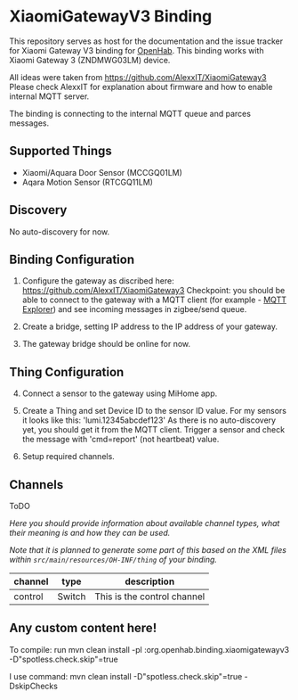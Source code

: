 # XiaomiGatewayV3 Binding

This repository serves as host for the documentation and the issue tracker for Xiaomi Gateway V3 binding for [OpenHab](https://openhab.org).
This binding works with Xiaomi Gateway 3 (ZNDMWG03LM) device.

All ideas were taken from https://github.com/AlexxIT/XiaomiGateway3
Please check AlexxIT for explanation about firmware and how to enable internal MQTT server.

The binding is connecting to the internal MQTT queue and parces messages.


## Supported Things

- Xiaomi/Aquara Door Sensor (MCCGQ01LM)
- Aqara Motion Sensor (RTCGQ11LM)

## Discovery

No auto-discovery for now.

## Binding Configuration

1. Configure the gateway as discribed here: https://github.com/AlexxIT/XiaomiGateway3
Checkpoint: you should be able to connect to the gateway with a MQTT client (for example - [MQTT Explorer](http://mqtt-explorer.com/)) and see incoming messages in zigbee/send queue.

2. Create a bridge, setting IP address to the IP address of your gateway.

3. The gateway bridge should be online for now. 


## Thing Configuration

4. Connect a sensor to the gateway using MiHome app.

5. Create a Thing and set Device ID to the sensor ID value. For my sensors it looks like this: 'lumi.12345abcdef123'
As there is no auto-discovery yet, you should get it from the MQTT client. Trigger a sensor and check the message with 'cmd=report' (not heartbeat) value.   

6. Setup required channels.


## Channels

ToDO 

_Here you should provide information about available channel types, what their meaning is and how they can be used._

_Note that it is planned to generate some part of this based on the XML files within ```src/main/resources/OH-INF/thing``` of your binding._

| channel  | type   | description                  |
|----------|--------|------------------------------|
| control  | Switch | This is the control channel  |


## Any custom content here!


To compile: run mvn clean install -pl :org.openhab.binding.xiaomigatewayv3 -D"spotless.check.skip"=true

I use command: mvn clean install -D"spotless.check.skip"=true -DskipChecks